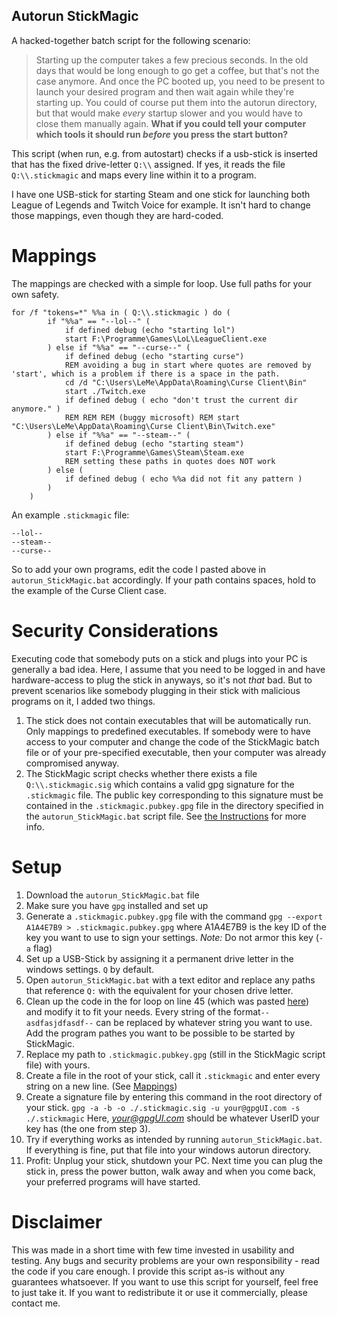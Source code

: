 ## Autorun StickMagic

A hacked-together batch script for the following scenario:

> Starting up the computer takes a few precious seconds. In the old days that would be long enough to go get a coffee, but that's not the case anymore. And once the PC booted up, you need to be present to launch your desired program and then wait again while they're starting up. You could of course put them into the autorun directory, but that would make *every* startup slower and you would have to close them manually again.
> **What if you could tell your computer which tools it should run *before* you press the start button?**

This script (when run, e.g. from autostart) checks if a usb-stick is inserted that has the fixed drive-letter `Q:\\` assigned. If yes, it reads the file `Q:\\.stickmagic` and maps every line within it to a program.

I have one USB-stick for starting Steam and one stick for launching both League of Legends and Twitch Voice for example. It isn't hard to change those mappings, even though they are hard-coded.

# Mappings

The mappings are checked with a simple for loop. Use full paths for your own safety.

```batch
for /f "tokens=*" %%a in ( Q:\\.stickmagic ) do (
		if "%%a" == "--lol--" (
			if defined debug (echo "starting lol")
			start F:\Programme\Games\LoL\LeagueClient.exe
		) else if "%%a" == "--curse--" (
			if defined debug (echo "starting curse")
			REM avoiding a bug in start where quotes are removed by 'start', which is a problem if there is a space in the path.
			cd /d "C:\Users\LeMe\AppData\Roaming\Curse Client\Bin"
			start ./Twitch.exe
			if defined debug ( echo "don't trust the current dir anymore." )
			REM REM REM (buggy microsoft) REM start "C:\Users\LeMe\AppData\Roaming\Curse Client\Bin\Twitch.exe"
		) else if "%%a" == "--steam--" (
			if defined debug (echo "starting steam")
			start F:\Programme\Games\Steam\Steam.exe 
			REM setting these paths in quotes does NOT work
		) else (
			if defined debug ( echo %%a did not fit any pattern )
		)
	)
```

An example `.stickmagic` file:

```
--lol--
--steam--
--curse--
```

So to add your own programs, edit the code I pasted above in `autorun_StickMagic.bat` accordingly. If your path contains spaces, hold to the example of the Curse Client case.

# Security Considerations

Executing code that somebody puts on a stick and plugs into your PC is generally a bad idea. Here, I assume that you need to be logged in and have hardware-access to plug the stick in anyways, so it's not *that* bad. But to prevent scenarios like somebody plugging in their stick with malicious programs on it, I added two things.

1. The stick does not contain executables that will be automatically run. Only mappings to predefined executables. If somebody were to have access to your computer and change the code of the StickMagic batch file or of your pre-specified executable, then your computer was already compromised anyway.
2. The StickMagic script checks whether there exists a file `Q:\\.stickmagic.sig` which contains a valid gpg signature for the `.stickmagic` file. The public key corresponding to this signature must be contained in the `.stickmagic.pubkey.gpg` file in the directory specified in the `autorun_StickMagic.bat` script file. See [the Instructions](#setup) for more info.

# Setup

1. Download the `autorun_StickMagic.bat` file
2. Make sure you have `gpg` installed and set up
3. Generate a `.stickmagic.pubkey.gpg` file with the command `gpg --export A1A4E7B9 > .stickmagic.pubkey.gpg` 
   where A1A4E7B9 is the key ID of the key you want to use to sign your settings.
   *Note:* Do not armor this key (`-a` flag)
4. Set up a USB-Stick by assigning it a permanent drive letter in the windows settings. `Q` by default.
5. Open `autorun_StickMagic.bat` with a text editor and replace any paths that reference `Q:` with the equivalent for your chosen drive letter.
6. Clean up the code in the for loop on line 45 (which was pasted [here](#mappings)) and modify it to fit your needs. Every string of the format`--asdfasjdfasdf--` can be replaced by whatever string you want to use. Add the program pathes you want to be possible to be started by StickMagic.
7. Replace my path to `.stickmagic.pubkey.gpg` (still in the StickMagic script file) with yours.
8. Create a file in the root of your stick, call it `.stickmagic` and enter every string on a new line. (See [Mappings](#mappings))
9. Create a signature file by entering this command in the root directory of your stick.
   `gpg -a -b -o ./.stickmagic.sig -u your@gpgUI.com -s ./.stickmagic`
   Here, *your@gpgUI.com*  should be whatever UserID your key has (the one from step 3).
10. Try if everything works as intended by running `autorun_StickMagic.bat`. If everything is fine, put that file into your windows autorun directory.
11. Profit: Unplug your stick, shutdown your PC. Next time you can plug the stick in, press the power button, walk away and when you come back, your preferred programs will have started.

# Disclaimer

This was made in a short time with few time invested in usability and testing. Any bugs and security problems are your own responsibility - read the code if you care enough. I provide this script as-is without any guarantees whatsoever. If you want to use this script for yourself, feel free to just take it. If you want to redistribute it or use it commercially, please contact me.